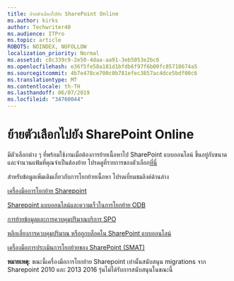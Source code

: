 ```yaml
---
title: ย้ายตัวเลือกไปยัง SharePoint Online
ms.author: kirks
author: Techwriter40
ms.audience: ITPro
ms.topic: article
ROBOTS: NOINDEX, NOFOLLOW
localization_priority: Normal
ms.assetid: c8c339c9-2e50-4daa-aa91-3eb5053e2bc6
ms.openlocfilehash: e36f5fe58a181d1bfdb6f97f6b00fc85718674a5
ms.sourcegitcommit: 4b7e478ce700c0b781efec3857ac4dce5bdf00c6
ms.translationtype: MT
ms.contentlocale: th-TH
ms.lasthandoff: 06/07/2019
ms.locfileid: "34760044"
---
```

# <a name="migrate-options-to-sharepoint-online"></a>ย้ายตัวเลือกไปยัง SharePoint Online

มีตัวเลือกต่าง ๆ ที่พร้อมใช้งานเมื่อต้องการย้ายเนื้อหาไป SharePoint แบบออนไลน์ ขึ้นอยู่กับขนาดและจำนวนแฟ้มที่คุณจำเป็นต้องย้าย โปรดดูที่รายการของตัวเลือก[ที่นี่](https://docs.microsoft.com/sharepointmigration/migrate-to-sharepoint-online)

สำหรับข้อมูลเพิ่มเติมเกี่ยวกับการโยกย้ายเนื้อหา โปรดเยี่ยมชมลิงค์ด้านล่าง

[เครื่องมือการโยกย้าย Sharepoint](https://docs.microsoft.com/sharepointmigration/introducing-the-sharepoint-migration-tool)

[Sharepoint แบบออนไลน์และความเร็วในการโยกย้าย ODB](https://docs.microsoft.com/sharepointmigration/sharepoint-online-and-onedrive-migration-speed)

[การย้ายข้อมูลและการควบคุมปริมาณบริการ SPO](https://blogs.technet.microsoft.com/sposupport/2017/08/12/data-migration-and-spo-service-throttling/)


[หลีกเลี่ยงการควบคุมปริมาณ หรือถูกบล็อคใน SharePoint แบบออนไลน์](https://docs.microsoft.com/sharepoint/dev/general-development/how-to-avoid-getting-throttled-or-blocked-in-sharepoint-online)

[เครื่องมือการประเมินการโยกย้ายของ SharePoint (SMAT)](https://www.microsoft.com/download/details.aspx?id=53598&amp;751be11f-ede8-5a0c-058c-2ee190a24fa6=True)

**หมายเหตุ**: ขณะนี้เครื่องมือการโยกย้าย Sharepoint เท่านั้นสนับสนุน migrations จาก Sharepoint 2010 และ 2013 2016 รุ่นไม่ได้รับการสนับสนุนในขณะนี้
